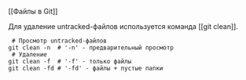[[Файлы в Git]]

Для удаление untracked-файлов используется команда [[git clean]].

	 # Просмотр untracked-файлов
	git clean -n  # '-n' - предварительный просмотр
	 # Удаление
	git clean -f  # '-f' - только файлы
	git clean -fd # '-fd' - файлы + пустые папки
